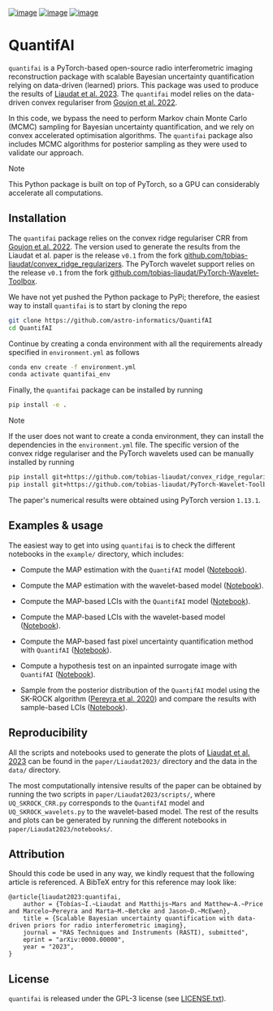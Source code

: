 [![image](https://img.shields.io/badge/GitHub-quantifai-brightgreen.svg?style=flat)](https://github.com/astro-informatics/quantifai) [![image](https://img.shields.io/badge/License-GPL-blue.svg?style=flat)](https://github.com/astro-informatics/quantifai/blob/main/LICENSE.txt) [![image](https://img.shields.io/badge/arXiv-0000.00000-red.svg?style=flat)]( https://arxiv.org/abs/0000.00000)  


# QuantifAI

`quantifai` is a PyTorch-based open-source radio interferometric imaging reconstruction package with scalable Bayesian uncertainty quantification relying on data-driven (learned) priors. This package was used to produce the results of [Liaudat et al. 2023](https://arxiv.org/abs/0000.00000). The `quantifai` model relies on the data-driven convex regulariser from [Goujon et al. 2022](https://arxiv.org/abs/2211.12461).

In this code, we bypass the need to perform Markov chain Monte Carlo (MCMC) sampling for Bayesian uncertainty quantification, and we rely on convex accelerated optimisation algorithms. The `quantifai` package also includes MCMC algorithms for posterior sampling as they were used to validate our approach.

> [!NOTE]  
> This Python package is built on top of PyTorch, so a GPU can considerably accelerate all computations. 


## Installation

The `quantifai` package relies on the convex ridge regulariser CRR from [Goujon et al. 2022](https://arxiv.org/abs/2211.12461). The version used to generate the results from the Liaudat et al. paper is the release `v0.1` from the fork [github.com/tobias-liaudat/convex_ridge_regularizers](https://github.com/tobias-liaudat/convex_ridge_regularizers). The PyTorch wavelet support relies on the release `v0.1` from the fork [github.com/tobias-liaudat/PyTorch-Wavelet-Toolbox](https://github.com/tobias-liaudat/PyTorch-Wavelet-Toolbox).

We have not yet pushed the Python package to PyPi; therefore, the easiest way to install `quantifai` is to start by cloning the repo

```bash
git clone https://github.com/astro-informatics/QuantifAI
cd QuantifAI
```

Continue by creating a conda environment with all the requirements already specified in `environment.yml` as follows

```bash
conda env create -f environment.yml
conda activate quantifai_env
```

Finally, the `quantifai` package can be installed by running

```bash
pip install -e .
```


> [!NOTE]  
> If the user does not want to create a conda environment, they can install the dependencies in the `environment.yml` file. The specific version of the convex ridge regulariser and the PyTorch wavelets used can be manually installed by running
> ```bash
> pip install git+https://github.com/tobias-liaudat/convex_ridge_regularizers@v0.1
> pip install git+https://github.com/tobias-liaudat/PyTorch-Wavelet-Toolbox@v0.1
> ```

The paper's numerical results were obtained using PyTorch version `1.13.1`.


## Examples & usage

The easiest way to get into using `quantifai` is to check the different notebooks in the `example/` directory, which includes:

- Compute the MAP estimation with the `QuantifAI` model ([Notebook](https://github.com/astro-informatics/QuantifAI/blob/main/examples/RI_imaging_QuantifAI_MAP_estimation.ipynb)).
- Compute the MAP estimation with the wavelet-based model ([Notebook](https://github.com/astro-informatics/QuantifAI/blob/main/examples/RI_imaging_wavelets_MAP_estimation.ipynb)).

- Compute the MAP-based LCIs with the `QuantifAI` model ([Notebook](https://github.com/astro-informatics/QuantifAI/blob/main/examples/RI_imaging_QuantifAI_LCIs.ipynb)).
- Compute the MAP-based LCIs with the wavelet-based model ([Notebook](https://github.com/astro-informatics/QuantifAI/blob/main/examples/RI_imaging_wavelets_MAP_estimation.ipynb)).
- Compute the MAP-based fast pixel uncertainty quantification method with `QuantifAI` ([Notebook](https://github.com/astro-informatics/QuantifAI/blob/main/examples/RI_imaging_QuantifAI_fast_pixel_UQ.ipynb)).
- Compute a hypothesis test on an inpainted surrogate image with `QuantifAI` ([Notebook](https://github.com/astro-informatics/QuantifAI/blob/main/examples/RI_imaging_QuantifAI_hypothesis_test)).
- Sample from the posterior distribution of the `QuantifAI` model using the SK-ROCK algorithm ([Pereyra et al. 2020](https://doi.org/10.1137/19M1283719)) and compare the results with sample-based LCIs ([Notebook](https://github.com/astro-informatics/QuantifAI/blob/main/examples/RI_imaging_QuantifAI_sampling)).


## Reproducibility

All the scripts and notebooks used to generate the plots of [Liaudat et al. 2023](https://arxiv.org/abs/0000.00000) can be found in the `paper/Liaudat2023/` directory and the data in the `data/` directory.

The most computationally intensive results of the paper can be obtained by running the two scripts in `paper/Liaudat2023/scripts/`, where `UQ_SKROCK_CRR.py` corresponds to the `QuantifAI` model and `UQ_SKROCK_wavelets.py` to the wavelet-based model. The rest of the results and plots can be generated by running the different notebooks in `paper/Liaudat2023/notebooks/`.


## Attribution

Should this code be used in any way, we kindly request that the following article is referenced. A BibTeX entry for this reference may look like:

```
@article{liaudat2023:quantifai, 
    author = {Tobías~I.~Liaudat and Matthijs~Mars and Matthew~A.~Price and Marcelo~Pereyra and Marta~M.~Betcke and Jason~D.~McEwen},
    title = {Scalable Bayesian uncertainty quantification with data-driven priors for radio interferometric imaging},
    journal = "RAS Techniques and Instruments (RASTI), submitted",
    eprint = "arXiv:0000.00000",
    year = "2023",
}
```

## License

`quantifai` is released under the GPL-3 license (see [LICENSE.txt](https://github.com/astro-informatics/QuantifAI/blob/main/LICENSE.txt)).

